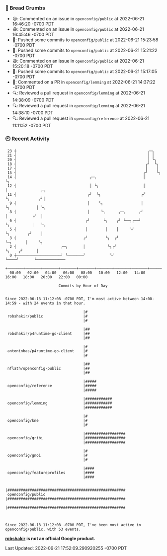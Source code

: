 ### 🍞 Bread Crumbs

 * 😃: Commented on an issue in `openconfig/public` at 2022-06-21 16:46:20 -0700 PDT
 * 😃: Commented on an issue in `openconfig/public` at 2022-06-21 16:45:46 -0700 PDT
 * 🚢: Pushed some commits to `openconfig/public` at 2022-06-21 15:23:58 -0700 PDT
 * 🚢: Pushed some commits to `openconfig/public` at 2022-06-21 15:21:22 -0700 PDT
 * 😃: Commented on an issue in `openconfig/public` at 2022-06-21 15:20:18 -0700 PDT
 * 🚢: Pushed some commits to `openconfig/public` at 2022-06-21 15:17:05 -0700 PDT
 * 💬: Commented on a PR in  `openconfig/lemming` at 2022-06-21 14:37:22 -0700 PDT
 * 🔍: Reviewed a pull request in  `openconfig/lemming` at 2022-06-21 14:38:09 -0700 PDT
 * 🔍: Reviewed a pull request in  `openconfig/lemming` at 2022-06-21 14:38:10 -0700 PDT
 * 🔍: Reviewed a pull request in  `openconfig/reference` at 2022-06-21 11:11:52 -0700 PDT

### 🕘 Recent Activity
```
 23 ┼                                                           ╭─╮
 21 ┤                                                           │ │
 20 ┤                                                           │ ╰╮
 18 ┤                                                          ╭╯  ╰╮
 17 ┤                                                          │    │
 15 ┤                                                         ╭╯    ╰╮
 14 ┤                                 ╭─╮                     │      ╰╮
 12 ┤                                 │ ╰╮                    │       │               ╭╮
 11 ┤                                ╭╯  ╰╮                  ╭╯       ╰╮             ╭╯│
  9 ┤                                │    ╰╮                 │         ╰╮            │ ╰╮
  8 ┤                                │     ╰╮      ╭─╮      ╭╯          │           ╭╯  │
  6 ┤                               ╭╯      ╰╮    ╭╯ ╰──╮╭──╯           ╰╮          │   ╰╮
  5 ┤                               │        │    │     ╰╯               ╰╮        ╭╯    │
  3 ┤                              ╭╯        ╰╮  ╭╯                       ╰─╮      │     ╰╮
  2 ┤                    ╭─╮       │          ╰╮╭╯                          ╰╮    ╭╯      │
  0 ┼────────────────────╯ ╰───────╯           ╰╯                            ╰────╯       ╰─────────────
    +───────+───────+───────+───────+───────+───────+───────+───────+───────+───────+───────+───────+────
  00:00   02:00   04:00   06:00   08:00   10:00   12:00   14:00   16:00   18:00   20:00   22:00   00:00   

						Commits by Hour of Day


Since 2022-06-13 11:12:08 -0700 PDT, I'm most active between 14:00-14:59 - with 24 events in that hour.

```



```
                                   |#
 robshakir/public                  |#
                                   |#

                                   |##
 robshakir/p4runtime-go-client     |##
                                   |##

                                   |#
 antoninbas/p4runtime-go-client    |#
                                   |#

                                   |##
 nflath/openconfig-public          |##
                                   |##

                                   |#####
 openconfig/reference              |#####
                                   |#####

                                   |############
 openconfig/lemming                |############
                                   |############

                                   |#
 openconfig/kne                    |#
                                   |#

                                   |##################
 openconfig/gribi                  |##################
                                   |##################

                                   |#
 openconfig/gnoi                   |#
                                   |#

                                   |####
 openconfig/featureprofiles        |####
                                   |####

                                   |#####################################################
 openconfig/public                 |#####################################################
                                   |#####################################################



Since 2022-06-13 11:12:08 -0700 PDT, I've been most active in openconfig/public, with 53 events.

```
**[robshakir](mailto:robjs@google.com) is not an official Google product.**  


Last Updated: 2022-06-21 17:52:09.290920255 -0700 PDT
